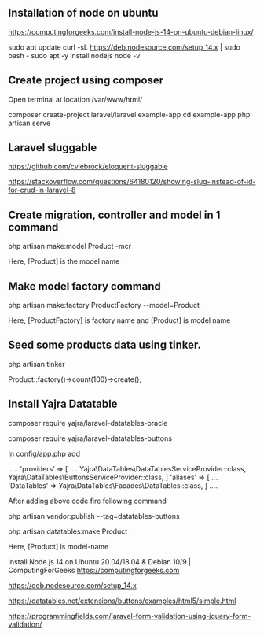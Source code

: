 ## Installation of node on ubuntu

https://computingforgeeks.com/install-node-js-14-on-ubuntu-debian-linux/

sudo apt update
curl -sL https://deb.nodesource.com/setup_14.x | sudo bash -
sudo apt -y install nodejs
node  -v

## Create project using composer

Open terminal at location /var/www/html/

composer create-project laravel/laravel example-app
cd example-app
php artisan serve

## Laravel sluggable

https://github.com/cviebrock/eloquent-sluggable

https://stackoverflow.com/questions/64180120/showing-slug-instead-of-id-for-crud-in-laravel-8

## Create migration, controller and model in 1 command

php artisan make:model Product -mcr

Here, [Product] is the model name

## Make model factory command

php artisan make:factory ProductFactory --model=Product

Here, [ProductFactory] is factory name and [Product] is model name

## Seed some products data using tinker.

php artisan tinker

Product::factory()->count(100)->create();

##  Install Yajra Datatable

composer require yajra/laravel-datatables-oracle

composer require yajra/laravel-datatables-buttons

In config/app.php add

.....
'providers' => [
	....
	Yajra\DataTables\DataTablesServiceProvider::class,
	Yajra\DataTables\ButtonsServiceProvider::class,
]
'aliases' => [
	....
	'DataTables' => Yajra\DataTables\Facades\DataTables::class,
]
.....

After adding above code fire following command

php artisan vendor:publish --tag=datatables-buttons


php artisan datatables:make Product

Here, [Product] is model-name





Install Node.js 14 on Ubuntu 20.04/18.04 & Debian 10/9 | ComputingForGeeks
https://computingforgeeks.com

https://deb.nodesource.com/setup_14.x

<!-- Datatable with export button HTMl 5 -->
https://datatables.net/extensions/buttons/examples/html5/simple.html
<!-- Datatable end -->

<!-- Jquery Validation -->
https://programmingfields.com/laravel-form-validation-using-jquery-form-validation/
<!-- ================================================= =-->